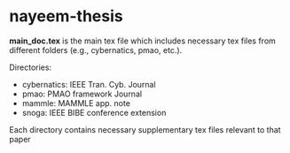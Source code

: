 # nayeem-thesis
**main_doc.tex**  is the main tex file which includes necessary tex files from different folders (e.g., cybernatics, pmao, etc.). 

Directories:
- cybernatics: IEEE Tran. Cyb. Journal
- pmao: PMAO framework Journal
- mammle: MAMMLE app. note
- snoga: IEEE BIBE conference extension

Each directory contains necessary supplementary tex files relevant to that paper

